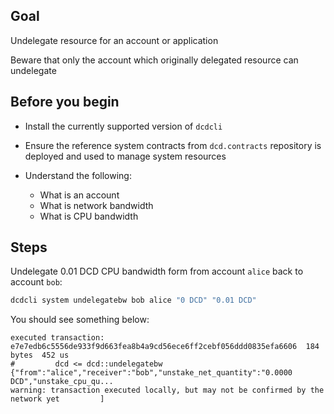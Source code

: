## Goal

Undelegate resource for an account or application

Beware that only the account which originally delegated resource can undelegate

## Before you begin

* Install the currently supported version of `dcdcli`

* Ensure the reference system contracts from `dcd.contracts` repository is deployed and used to manage system resources

* Understand the following:
  * What is an account
  * What is network bandwidth
  * What is CPU bandwidth

## Steps

Undelegate 0.01 DCD CPU bandwidth form from account `alice` back to account `bob`:

```sh
dcdcli system undelegatebw bob alice "0 DCD" "0.01 DCD"
```

You should see something below:

```console
executed transaction: e7e7edb6c5556de933f9d663fea8b4a9cd56ece6ff2cebf056ddd0835efa6606  184 bytes  452 us
#         dcd <= dcd::undelegatebw          {"from":"alice","receiver":"bob","unstake_net_quantity":"0.0000 DCD","unstake_cpu_qu...
warning: transaction executed locally, but may not be confirmed by the network yet         ]
```

